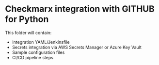# Checkmarx integration with GITHUB for Python

This folder will contain:
- Integration YAML/Jenkinsfile
- Secrets integration via AWS Secrets Manager or Azure Key Vault
- Sample configuration files
- CI/CD pipeline steps
